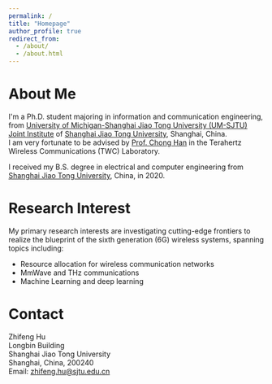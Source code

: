 ```yaml
---
permalink: /
title: "Homepage"
author_profile: true
redirect_from: 
  - /about/
  - /about.html
---
```


About Me
======

I'm a Ph.D. student majoring in information and communication engineering, from [University of Michigan-Shanghai Jiao Tong University (UM-SJTU) Joint Institute](https://www.ji.sjtu.edu.cn/) of [Shanghai Jiao Tong University](https://www.sjtu.edu.cn/), Shanghai, China.\
I am very fortunate to be advised by [Prof. Chong Han](https://sites.ji.sjtu.edu.cn/chonghan/) in the Terahertz Wireless Communications (TWC) Laboratory.

I received my B.S. degree in electrical and computer engineering from [Shanghai Jiao Tong University](https://www.sjtu.edu.cn/), China, in 2020.

Research Interest
======
My primary research interests are investigating cutting-edge frontiers to realize the blueprint of the sixth generation (6G) wireless systems, spanning topics including:
 - Resource allocation for wireless communication networks
 - MmWave and THz communications
 - Machine Learning and deep learning

Contact
======
Zhifeng Hu\
Longbin Building\
Shanghai Jiao Tong University\
Shanghai, China, 200240\
Email: zhifeng.hu@sjtu.edu.cn
